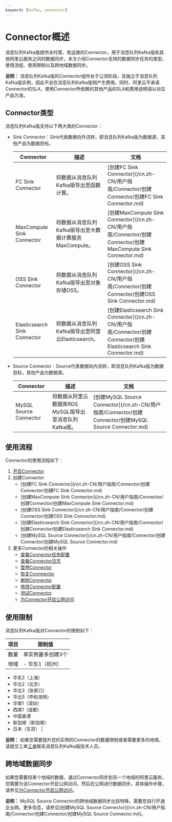 ```yaml
---
keyword: [kafka, connector]
---
```


# Connector概述

消息队列Kafka版提供全托管、免运维的Connector，用于消息队列Kafka版和其他阿里云服务之间的数据同步。本文介绍Connector支持的数据同步任务的类型、使用流程、使用限制以及跨地域数据同步。

**说明：** 消息队列Kafka版的Connector组件处于公测阶段，且独立于消息队列Kafka版实例，因此不会在消息队列Kafka版侧产生费用。同时，阿里云不承诺Connector的SLA，使用Connector所依赖的其他产品的SLA和费用说明请以对应产品为准。

## Connector类型

消息队列Kafka版支持以下两大类的Connector：

-   Sink Connector：Sink代表数据向外流转，即消息队列Kafka版为数据源，其他产品为数据目标。

    |Connector|描述|文档|
    |---------|--|--|
    |FC Sink Connector|将数据从消息队列Kafka版导出至函数计算。|[创建FC Sink Connector](/cn.zh-CN/用户指南/Connector/创建Connector/创建FC Sink Connector.md)|
    |MaxCompute Sink Connector|将数据从消息队列Kafka版导出至大数据计算服务MaxCompute。|[创建MaxCompute Sink Connector](/cn.zh-CN/用户指南/Connector/创建Connector/创建MaxCompute Sink Connector.md)|
    |OSS Sink Connector|将数据从消息队列Kafka版导出至对象存储OSS。|[创建OSS Sink Connector](/cn.zh-CN/用户指南/Connector/创建Connector/创建OSS Sink Connector.md)|
    |Elasticsearch Sink Connector|将数据从消息队列Kafka版导出至阿里云Elasticsearch。|[创建Elasticsearch Sink Connector](/cn.zh-CN/用户指南/Connector/创建Connector/创建Elasticsearch Sink Connector.md)|

-   Source Connector：Source代表数据向内流转，即消息队列Kafka版为数据目标，其他产品为数据源。

    |Connector|描述|文档|
    |---------|--|--|
    |MySQL Source Connector|将数据从阿里云数据库RDS MySQL版导出至消息队列Kafka版。|[创建MySQL Source Connector](/cn.zh-CN/用户指南/Connector/创建Connector/创建MySQL Source Connector.md)|


## 使用流程

Connector的使用流程如下：

1.  [开启Connector](/cn.zh-CN/用户指南/Connector/开启Connector.md)
2.  创建Connector
    -   [创建FC Sink Connector](/cn.zh-CN/用户指南/Connector/创建Connector/创建FC Sink Connector.md)
    -   [创建MaxCompute Sink Connector](/cn.zh-CN/用户指南/Connector/创建Connector/创建MaxCompute Sink Connector.md)
    -   [创建OSS Sink Connector](/cn.zh-CN/用户指南/Connector/创建Connector/创建OSS Sink Connector.md)
    -   [创建Elasticsearch Sink Connector](/cn.zh-CN/用户指南/Connector/创建Connector/创建Elasticsearch Sink Connector.md)
    -   [创建MySQL Source Connector](/cn.zh-CN/用户指南/Connector/创建Connector/创建MySQL Source Connector.md)
3.  更多Connector的相关操作
    -   [查看Connector任务配置](/cn.zh-CN/用户指南/Connector/查看Connector任务配置.md)
    -   [查看Connector日志](/cn.zh-CN/用户指南/Connector/查看Connector日志.md)
    -   [暂停Connector](/cn.zh-CN/用户指南/Connector/暂停Connector.md)
    -   [恢复Connnector](/cn.zh-CN/用户指南/Connector/恢复Connnector.md)
    -   [删除Connector](/cn.zh-CN/用户指南/Connector/删除Connector.md)
    -   [修改Connector配置](/cn.zh-CN/用户指南/Connector/修改Connector配置.md)
    -   [测试Connector](/cn.zh-CN/用户指南/Connector/测试Connector.md)
    -   [为Connector开启公网访问](/cn.zh-CN/用户指南/Connector/为Connector开启公网访问.md)

## 使用限制

消息队列Kafka版对Connector的限制如下：

|项目|限制值|
|--|---|
|数量|单实例最多创建3个|
|地域|-   华东1（杭州）
-   华东2（上海）
-   华北2（北京）
-   华北3（张家口）
-   华北5（呼和浩特）
-   华南1（深圳）
-   西南1（成都）
-   中国香港
-   新加坡（新加坡）
-   日本（东京） |

**说明：** 如果您需要提升您的实例的Connector的数量限制或者需要更多的地域，请提交工单[工单](https://selfservice.console.aliyun.com/ticket/category/alikafka)联系消息队列Kafka版技术人员。

## 跨地域数据同步

如果您需要将某个地域的数据，通过Connector同步到另一个地域的阿里云服务，您需要为该Connector开启公网访问，然后在公网进行数据同步。具体操作步骤，请参见[为Connector开启公网访问](/cn.zh-CN/用户指南/Connector/为Connector开启公网访问.md)。

**说明：** MySQL Source Connector的跨地域数据同步比较特殊，需要您自行开通企业网。更多信息，请参见[创建MySQL Source Connector](/cn.zh-CN/用户指南/Connector/创建Connector/创建MySQL Source Connector.md)。

